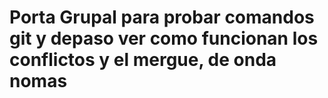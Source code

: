 # Porta Grupal para probar comandos git y depaso ver como funcionan los conflictos y el mergue, de onda nomas
